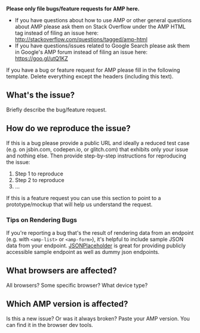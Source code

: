 **Please only file bugs/feature requests for AMP here.**

- If you have questions about how to use AMP or other general questions about
  AMP please ask them on Stack Overflow under the AMP HTML tag instead of filing
  an issue here: http://stackoverflow.com/questions/tagged/amp-html
- If you have questions/issues related to Google Search please ask them in
  Google's AMP forum instead of filing an issue here: https://goo.gl/utQ1KZ

If you have a bug or feature request for AMP please fill in the following
template. Delete everything except the headers (including this text).

## What's the issue?

Briefly describe the bug/feature request.

## How do we reproduce the issue?

If this is a bug please provide a public URL and ideally a reduced test case
(e.g. on jsbin.com, codepen.io, or glitch.com) that exhibits only your issue and
nothing else. Then provide step-by-step instructions for reproducing the issue:

1. Step 1 to reproduce
2. Step 2 to reproduce
3. …

If this is a feature request you can use this section to point to a
prototype/mockup that will help us understand the request.

### Tips on Rendering Bugs

If you're reporting a bug that's the result of rendering data from an endpoint
(e.g. with `<amp-list>` or `<amp-form>`), it's helpful to include sample JSON
data from your endpoint.
[JSONPlaceholder](https://jsonplaceholder.typicode.com/) is great for providing
publicly accessible sample endpoint as well as dummy json endpoints.

## What browsers are affected?

All browsers? Some specific browser? What device type?

## Which AMP version is affected?

Is this a new issue? Or was it always broken? Paste your AMP version. You can
find it in the browser dev tools.
